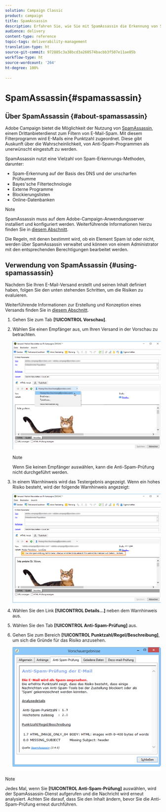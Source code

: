 ```yaml
---
solution: Campaign Classic
product: campaign
title: SpamAssassin
description: Erfahren Sie, wie Sie mit SpamAssassin die Erkennung von Spam-E-Mails einrichten
audience: delivery
content-type: reference
topic-tags: deliverability-management
translation-type: ht
source-git-commit: 972885c3a38bcd3a260574bacbb3f507e11ae05b
workflow-type: ht
source-wordcount: '264'
ht-degree: 100%

---
```



# SpamAssassin{#spamassassin}

## Über SpamAssassin {#about-spamassassin}

Adobe Campaign bietet die Möglichkeit der Nutzung von [SpamAssassin](https://spamassassin.apache.org), einem Drittanbieterdienst zum Filtern von E-Mail-Spam. Mit diesem Filterprogramm wird E-Mails eine Punktzahl zugeordnet. Diese gibt Auskunft über die Wahrscheinlichkeit, von Anti-Spam-Programmen als unerwünscht eingestuft zu werden.

SpamAssassin nutzt eine Vielzahl von Spam-Erkennungs-Methoden, darunter:

* Spam-Erkennung auf der Basis des DNS und der unscharfen Prüfsumme
* Bayes&#39;sche Filtertechnologie
* Externe Programme
* Blockierungslisten
* Online-Datenbanken

>[!NOTE]
>
>SpamAssassin muss auf dem Adobe-Campaign-Anwendungsserver installiert und konfiguriert werden. Weiterführende Informationen hierzu finden Sie in [diesem Abschnitt](../../installation/using/configuring-spamassassin.md).
>
>Die Regeln, mit denen bestimmt wird, ob ein Element Spam ist oder nicht, werden über SpamAssassin verwaltet und können von einem Administrator mit den entsprechenden Berechtigungen bearbeitet werden.

## Verwendung von SpamAssassin {#using-spamassassin}

Nachdem Sie Ihren E-Mail-Versand erstellt und seinen Inhalt definiert haben, folgen Sie den unten stehenden Schritten, um die Risiken zu evaluieren.

Weiterführende Informationen zur Erstellung und Konzeption eines Versands finden Sie in [diesem Abschnitt](../../delivery/using/about-email-channel.md).

1. Gehen Sie zum Tab **[!UICONTROL Vorschau]**.
1. Wählen Sie einen Empfänger aus, um Ihren Versand in der Vorschau zu betrachten.

   ![](assets/s_tn_del_preview_spamassassin_recipient.png)

   >[!NOTE]
   >
   >Wenn Sie keinen Empfänger auswählen, kann die Anti-Spam-Prüfung nicht durchgeführt werden.

1. In einem Warnhinweis wird das Testergebnis angezeigt. Wenn ein hohes Risiko besteht, wird der folgende Warnhinweis angezeigt:

   ![](assets/s_tn_del_preview_spamassassin_ko.png)

1. Wählen Sie den Link **[!UICONTROL Details...]** neben dem Warnhinweis aus.
1. Wählen Sie den Tab **[!UICONTROL Anti-Spam-Prüfung]** aus.
1. Gehen Sie zum Bereich **[!UICONTROL Punktzahl/Regel/Beschreibung]**, um sich die Gründe für das Risiko anzusehen.

   ![](assets/s_tn_del_msg_spamassassin_ko.png)

>[!NOTE]
>
>Jedes Mal, wenn Sie **[!UICONTROL Anti-Spam-Prüfung]** auswählen, wird der SpamAssassin-Dienst aufgerufen und die Nachricht wird erneut analysiert. Achten Sie darauf, dass Sie den Inhalt ändern, bevor Sie die Anti-Spam-Prüfung erneut durchführen.

